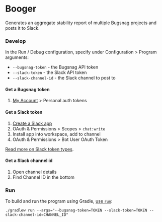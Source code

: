 # Booger

Generates an aggregate stability report of multiple Bugsnag projects and posts it to Slack.

### Develop
In the Run / Debug configuration, specify under Configuration > Program arguments:

- `--bugsnag-token` - the Bugsnag API token
- `--slack-token` - the Slack API token
- `--slack-channel-id` - the Slack channel to post to

#### Get a Bugsnag token
1. [My Account][bugsnag-my-account] > Personal auth tokens

#### Get a Slack token
1. [Create a Slack app][slack-apps]
2. OAuth & Permissions > Scopes > `chat:write`
3. Install app into workspace, add to channel
4. OAuth & Permissions > Bot User OAuth Token

[Read more on Slack token types][slack-token-types].

#### Get a Slack channel id
1. Open channel details
2. Find Channel ID in the bottom

### Run

To build and run the program using Gradle, [use `run`][gradle-app-plugin]:
```
./gradlew run --args="--bugsnag-token=TOKEN --slack-token=TOKEN --slack-channel-id=CHANNEL_ID"
```

[bugsnag-my-account]: https://app.bugsnag.com/settings/my-account
[slack-apps]: https://api.slack.com/apps
[slack-token-types]: https://api.slack.com/authentication/token-types
[gradle-app-plugin]: https://docs.gradle.org/current/userguide/application_plugin.html#sec:application_usage
